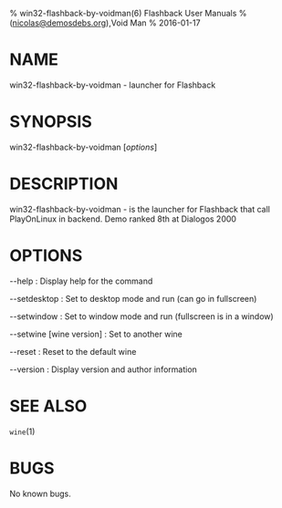 % win32-flashback-by-voidman(6) Flashback User Manuals
%  (nicolas@demosdebs.org),Void Man
% 2016-01-17

# NAME
win32-flashback-by-voidman - launcher for Flashback

# SYNOPSIS
win32-flashback-by-voidman [*options*]

# DESCRIPTION
win32-flashback-by-voidman - is the launcher for Flashback that call PlayOnLinux in backend.
Demo ranked 8th at Dialogos 2000

# OPTIONS
\--help
:   Display help for the command

\--setdesktop
:   Set to desktop mode and run (can go in fullscreen)

\--setwindow
:   Set to window mode and run (fullscreen is in a window)

\--setwine [wine version]
:   Set to another wine

\--reset
:   Reset to the default wine

\--version
:   Display version and author information

# SEE ALSO
`wine`(1)

# BUGS
No known bugs.
